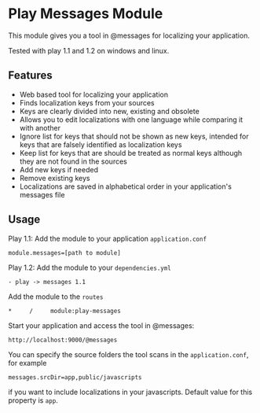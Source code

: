 Play Messages Module
====================

This module gives you a tool in @messages for localizing your application.

Tested with play 1.1 and 1.2 on windows and linux.

## Features
- Web based tool for localizing your application
- Finds localization keys from your sources
- Keys are clearly divided into new, existing and obsolete
- Allows you to edit localizations with one language while comparing it with another
- Ignore list for keys that should not be shown as new keys, intended for keys that are falsely identified as localization keys
- Keep list for keys that are should be treated as normal keys although they are not found in the sources
- Add new keys if needed
- Remove existing keys
- Localizations are saved in alphabetical order in your application's messages file

## Usage

Play 1.1: Add the module to your application `application.conf`

    module.messages=[path to module]

Play 1.2: Add the module to your `dependencies.yml`

    - play -> messages 1.1

Add the module to the `routes`

    *     /     module:play-messages

Start your application and access the tool in @messages:

    http://localhost:9000/@messages

You can specify the source folders the tool scans in the `application.conf`, for example

    messages.srcDir=app,public/javascripts

if you want to include localizations in your javascripts. Default value for this property is `app`.





